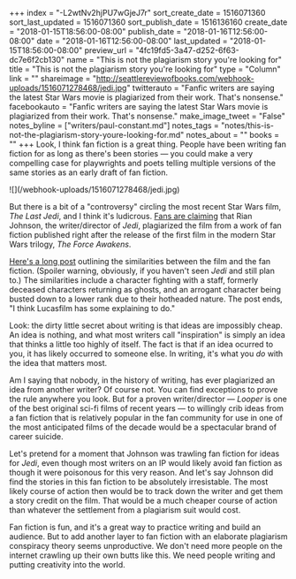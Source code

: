 +++
index = "-L2wtNv2hjPU7wGjeJ7r"
sort_create_date = 1516071360
sort_last_updated = 1516071360
sort_publish_date = 1516136160
create_date = "2018-01-15T18:56:00-08:00"
publish_date = "2018-01-16T12:56:00-08:00"
date = "2018-01-16T12:56:00-08:00"
last_updated = "2018-01-15T18:56:00-08:00"
preview_url = "4fc19fd5-3a47-d252-6f63-dc7e6f2cb130"
name = "This is not the plagiarism story you're looking for"
title = "This is not the plagiarism story you're looking for"
type = "Column"
link = ""
shareimage = "http://seattlereviewofbooks.com/webhook-uploads/1516071278468/jedi.jpg"
twitterauto = "Fanfic writers are saying the latest Star Wars movie is plagiarized from their work. That's nonsense."
facebookauto = "Fanfic writers are saying the latest Star Wars movie is plagiarized from their work. That's nonsense."
make_image_tweet = "False"
notes_byline = ["writers/paul-constant.md"]
notes_tags = "notes/this-is-not-the-plagiarism-story-youre-looking-for.md"
notes_about = ""
books = ""
+++
Look, I think fan fiction is a great thing. People have been writing fan fiction for as long as there's been stories — you could make a very compelling case for playwrights and poets telling multiple versions of the same stories as an early draft of fan fiction.

<p class="image-left">![](/webhook-uploads/1516071278468/jedi.jpg)</p>

But there is a bit of a "controversy" circling the most recent Star Wars film, *The Last Jedi*, and I think it's ludicrous. [Fans are claiming](http://scavengersholocron.com/category/home/something-you-should-know-about-the-last-jedi/) that Rian Johnson, the writer/director of *Jedi*, plagiarized the film from a work of fan fiction published right after the release of the first film in the modern Star Wars trilogy, *The Force Awakens*. 

[Here's a long post](http://scavengersholocron.com/category/home/something-you-should-know-about-the-last-jedi/) outlining the similarities between the film and the fan fiction. (Spoiler warning, obviously, if you haven't seen *Jedi* and still plan to.) The similarities include a character fighting with a staff, formerly deceased characters returning as ghosts, and an arrogant character being busted down to a lower rank due to their hotheaded nature. The post ends, "I think Lucasfilm has some explaining to do."

Look: the dirty little secret about writing is that ideas are impossibly cheap. An idea is nothing, and what most writers call "inspiration" is simply an idea that thinks a little too highly of itself. The fact is that if an idea ocurred to you, it has likely occurred to someone else. In writing, it's what you *do* with the idea that matters most.

Am I saying that nobody, in the history of writing, has ever plagiarized an idea from another writer? Of course not. You can find exceptions to prove the rule anywhere you look. But for a proven writer/director — *Looper* is one of the best original sci-fi films of recent years — to willingly crib ideas from a fan fiction that is relatively popular in the fan community for use in one of the most anticipated films of the decade would be a spectacular brand of career suicide.

Let's pretend for a moment that Johnson was trawling fan fiction for ideas for *Jedi*, even though most writers on an IP would likely avoid fan fiction as though it were poisonous for this very reason. And let's say Johnson did find the stories in this fan fiction to be absolutely irresistable. The most likely course of action then would be to track down the writer and get them a story credit on the film. That would be a much cheaper course of action than whatever the settlement from a plagiarism suit would cost.

Fan fiction is fun, and it's a great way to practice writing and build an audience. But to add another layer to fan fiction with an elaborate plagiarism conspiracy theory seems unproductive. We don't need more people on the internet crawling up their own butts like this. We need people writing and putting creativity into the world.